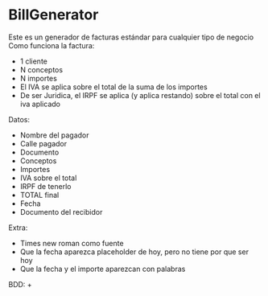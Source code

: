 # BillGenerator
Este es un generador de facturas estándar para cualquier tipo de negocio
Como funciona la factura:
  + 1 cliente
  + N conceptos
  + N importes
  + El IVA se aplica sobre el total de la suma de los importes
  + De ser Juridica, el IRPF se aplica (y aplica restando) sobre el total con el iva aplicado

Datos:
 + Nombre del pagador
 + Calle pagador
 + Documento
 + Conceptos
 + Importes
 + IVA sobre el total
 + IRPF de tenerlo
 + TOTAL final
 + Fecha
 + Documento del recibidor
 
Extra:
 + Times new roman como fuente
 + Que la fecha aparezca placeholder de hoy, pero no tiene por que ser hoy
 + Que la fecha y el importe aparezcan con palabras


BDD:
  +  
